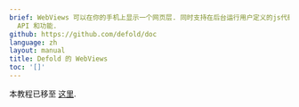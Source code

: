 ```yaml
---
brief: WebViews 可以在你的手机上显示一个网页层. 同时支持在后台运行用户定义的js代码. 本教程介绍了 Defold 的官方 WebView 扩展,
  API 和功能.
github: https://github.com/defold/doc
language: zh
layout: manual
title: Defold 的 WebViews
toc: '[]'
---
```


本教程已移至 [这里](/extension-webview).